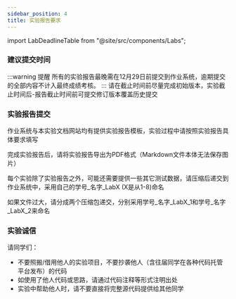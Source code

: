 ```yaml
---
sidebar_position: 4
title: 实验报告要求
---
```


import LabDeadlineTable from "@site/src/components/Labs";

### 建议提交时间
:::warning 提醒
所有的实验报告最晚需在12月29日前提交到作业系统，逾期提交的全部内容不计入最终成绩考核。
:::
<LabDeadlineTable/>
请在截止时间前尽量完成初始版本，实验截止时间后-报告截止时间前可提交修订版本覆盖历史提交



### 实验报告提交
作业系统与本实验文档网站均有提供实验报告模板，实验过程中请按照实验报告具体要求填写

完成实验报告后，请将实验报告导出为PDF格式（Markdown文件本体无法保存图片）

每个实验除了实验报告之外，可能还需要提供一些其它测试数据，请压缩后递交到作业系统中，采用自己的学号_名字_LabX (X是从1-8)命名

如果文件过大，请分成两个压缩包递交，分别采用学号_名字_LabX_1和学号_名字_LabX_2来命名

### 实验诚信

请同学们：
* 不要照搬/借用他人的实验项目，不要抄袭他人（含往届同学在各种代码托管平台发布）的代码
* 如使用了他人代码或思路，请通过代码注释等形式注明出处
* 实验中帮助他人时，请不要直接将完整源代码提供给其他同学


